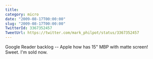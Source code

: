 ```yaml
---
title: 
category: micro
date: "2009-08-17T00:00:00"
slug: "2009-08-17T00:00:00"
TwitterId: 3367352457
TweetUrl: https://twitter.com/mark_philpot/status/3367352457
---
```


Google Reader backlog -- Apple how has 15" MBP with matte screen! Sweet. I'm
sold now.
